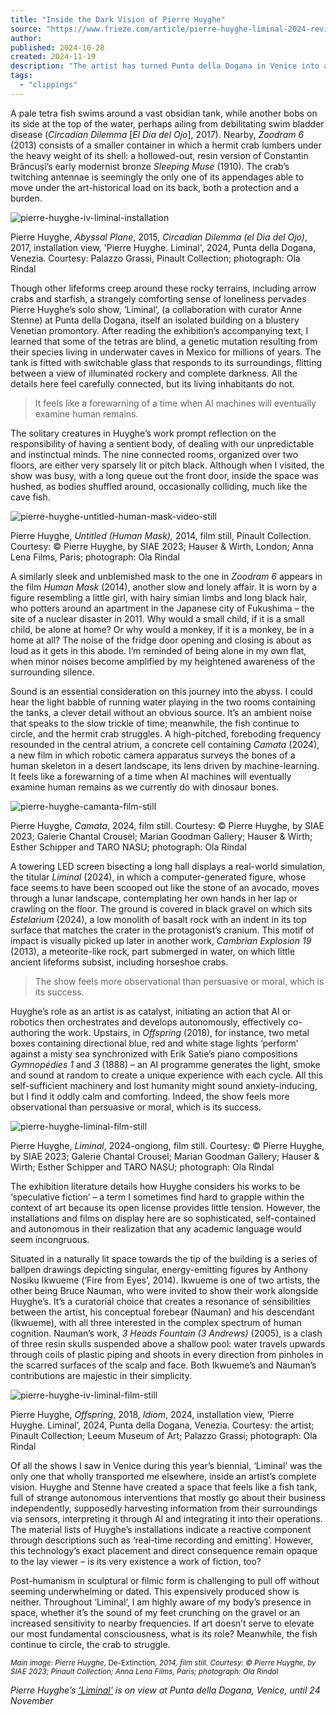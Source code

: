 ```yaml
---
title: "Inside the Dark Vision of Pierre Huyghe"
source: "https://www.frieze.com/article/pierre-huyghe-liminal-2024-review"
author:
published: 2024-10-28
created: 2024-11-19
description: "The artist has turned Punta della Dogana in Venice into a world of autonomous AI installations and isolated marine creatures"
tags:
  - "clippings"
---
```

A pale tetra fish swims around a vast obsidian tank, while another bobs on its side at the top of the water, perhaps ailing from debilitating swim bladder disease (*Circadian Dilemma* \[*El Día del Ojo*\], 2017). Nearby, *Zoodram 6* (2013) consists of a smaller container in which a hermit crab lumbers under the heavy weight of its shell: a hollowed-out, resin version of Constantin Brâncuși’s early modernist bronze *Sleeping Muse* (1910). The crab’s twitching antennae is seemingly the only one of its appendages able to move under the art-historical load on its back, both a protection and a burden.

![pierre-huyghe-iv-liminal-installation](https://static.frieze.com/files/inline-images/pierre-huyghe-iv-liminal-1.jpg?VersionId=1xkO33KDLD1omjHe9MSGbYKqGA2ffnh0)

Pierre Huyghe, *Abyssal Plane*, 2015, *Circadian Dilemma (el Dia del Ojo)*, 2017, installation view, 'Pierre Huyghe. Liminal', 2024, Punta della Dogana, Venezia. Courtesy: Palazzo Grassi, Pinault Collection; photograph: Ola Rindal

Though other lifeforms creep around these rocky terrains, including arrow crabs and starfish, a strangely comforting sense of loneliness pervades Pierre Huyghe’s solo show, ‘Liminal’, (a collaboration with curator Anne Stenne) at Punta della Dogana, itself an isolated building on a blustery Venetian promontory. After reading the exhibition’s accompanying text, I learned that some of the tetras are blind, a genetic mutation resulting from their species living in underwater caves in Mexico for millions of years. The tank is fitted with switchable glass that responds to its surroundings, flitting between a view of illuminated rockery and complete darkness. All the details here feel carefully connected, but its living inhabitants do not.

> It feels like a forewarning of a time when AI machines will eventually examine human remains.

The solitary creatures in Huyghe’s work prompt reflection on the responsibility of having a sentient body, of dealing with our unpredictable and instinctual minds. The nine connected rooms, organized over two floors, are either very sparsely lit or pitch black. Although when I visited, the show was busy, with a long queue out the front door, inside the space was hushed, as bodies shuffled around, occasionally colliding, much like the cave fish.

![pierre-huyghe-untitled-human-mask-video-still](https://static.frieze.com/files/inline-images/pierre-huyghe-untitled-human-mask.jpg?VersionId=pZFb9h7whnw68DOEZDyBRyRZ2NOW3Oqs)

Pierre Huyghe, *Untitled (Human Mask),* 2014, film still, Pinault Collection. Courtesy: © Pierre Huyghe, by SIAE 2023; Hauser & Wirth, London; Anna Lena Films, Paris; photograph: Ola Rindal

A similarly sleek and unblemished mask to the one in *Zoodram 6* appears in the film *Human Mask* (2014), another slow and lonely affair. It is worn by a figure resembling a little girl, with hairy simian limbs and long black hair, who potters around an apartment in the Japanese city of Fukushima – the site of a nuclear disaster in 2011. Why would a small child, if it is a small child, be alone at home? Or why would a monkey, if it is a monkey, be in a home at all? The noise of the fridge door opening and closing is about as loud as it gets in this abode. I’m reminded of being alone in my own flat, when minor noises become amplified by my heightened awareness of the surrounding silence.

Sound is an essential consideration on this journey into the abyss. I could hear the light babble of running water playing in the two rooms containing the tanks, a clever detail without an obvious source. It’s an ambient noise that speaks to the slow trickle of time; meanwhile, the fish continue to circle, and the hermit crab struggles. A high-pitched, foreboding frequency resounded in the central atrium, a concrete cell containing *Camata* (2024), a new film in which robotic camera apparatus surveys the bones of a human skeleton in a desert landscape, its lens driven by machine-learning. It feels like a forewarning of a time when AI machines will eventually examine human remains as we currently do with dinosaur bones.

![pierre-huyghe-camanta-film-still](https://static.frieze.com/files/inline-images/pierre-huyghe-camata-2.jpg?VersionId=m20n.FQk4wGP58aFqKavJdtc7eyI7LTI)

Pierre Huyghe, *Camata*, 2024, film still. Courtesy: © Pierre Huyghe, by SIAE 2023; Galerie Chantal Crousel; Marian Goodman Gallery; Hauser & Wirth; Esther Schipper and TARO NASU; photograph: Ola Rindal

A towering LED screen bisecting a long hall displays a real-world simulation, the titular *Liminal* (2024), in which a computer-generated figure, whose face seems to have been scooped out like the stone of an avocado, moves through a lunar landscape, contemplating her own hands in her lap or crawling on the floor. The ground is covered in black gravel on which sits *Estelarium* (2024), a low monolith of basalt rock with an indent in its top surface that matches the crater in the protagonist’s cranium. This motif of impact is visually picked up later in another work, *Cambrian Explosion 19* (2013), a meteorite-like rock, part submerged in water, on which little ancient lifeforms subsist, including horseshoe crabs.

> The show feels more observational than persuasive or moral, which is its success.

Huyghe’s role as an artist is as catalyst, initiating an action that AI or robotics then orchestrates and develops autonomously, effectively co-authoring the work. Upstairs, in *Offspring* (2018), for instance, two metal boxes containing directional blue, red and white stage lights ‘perform’ against a misty sea synchronized with Erik Satie’s piano compositions *Gymnopédies 1* and *3* (1888) – an AI programme generates the light, smoke and sound at random to create a unique experience with each cycle. All this self-sufficient machinery and lost humanity might sound anxiety-inducing, but I find it oddly calm and comforting. Indeed, the show feels more observational than persuasive or moral, which is its success.

![pierre-huyghe-liminal-film-still](https://static.frieze.com/files/inline-images/pierre-huyghe-iv-liminal-2.jpg?VersionId=u2omNO3z7Pf6vLCAahIGhCAxSD5KNE4M)

Pierre Huyghe, *Liminal*, 2024-ongiong, film still. Courtesy: © Pierre Huyghe, by SIAE 2023; Galerie Chantal Crousel; Marian Goodman Gallery; Hauser & Wirth; Esther Schipper and TARO NASU; photograph: Ola Rindal

The exhibition literature details how Huyghe considers his works to be ‘speculative fiction’ – a term I sometimes find hard to grapple within the context of art because its open license provides little tension. However, the installations and films on display here are so sophisticated, self-contained and autonomous in their realization that any academic language would seem incongruous.

Situated in a naturally lit space towards the tip of the building is a series of ballpen drawings depicting singular, energy-emitting figures by Anthony Nosiku Ikwueme (‘Fire from Eyes’, 2014). Ikwueme is one of two artists, the other being Bruce Nauman, who were invited to show their work alongside Huyghe’s. It’s a curatorial choice that creates a resonance of sensibilities between the artist, his conceptual forebear (Nauman) and his descendant (Ikwueme), with all three interested in the complex spectrum of human cognition. Nauman’s work, *3 Heads Fountain (3 Andrews)* (2005), is a clash of three resin skulls suspended above a shallow pool: water travels upwards through coils of plastic piping and shoots in every direction from pinholes in the scarred surfaces of the scalp and face. Both Ikwueme’s and Nauman’s contributions are majestic in their simplicity.

![pierre-huyghe-iv-liminal-film-still](https://static.frieze.com/files/inline-images/pierre-huyghe-iv-liminal-7.jpg?VersionId=cDFkatiMl6N1XJ9NWMUtt1ftIcJm2beI)

Pierre Huyghe, *Offspring*, 2018, *Idiom*, 2024, installation view, ‘Pierre Huyghe. Liminal’, 2024, Punta della Dogana, Venezia. Courtesy: the artist; Pinault Collection; Leeum Museum of Art; Palazzo Grassi; photograph: Ola Rindal

Of all the shows I saw in Venice during this year’s biennial, ‘Liminal’ was the only one that wholly transported me elsewhere, inside an artist’s complete vision. Huyghe and Stenne have created a space that feels like a fish tank, full of strange autonomous interventions that mostly go about their business independently, supposedly harvesting information from their surroundings via sensors, interpreting it through AI and integrating it into their operations. The material lists of Huyghe’s installations indicate a reactive component through descriptions such as ‘real-time recording and emitting’. However, this technology’s exact placement and direct consequence remain opaque to the lay viewer – is its very existence a work of fiction, too?

Post-humanism in sculptural or filmic form is challenging to pull off without seeming underwhelming or dated. This expensively produced show is neither. Throughout ‘Liminal’, I am highly aware of my body’s presence in space, whether it’s the sound of my feet crunching on the gravel or an increased sensitivity to nearby frequencies. If art doesn’t serve to elevate our most fundamental consciousness, what is its role? Meanwhile, the fish continue to circle, the crab to struggle.

<sup><em>Main image:&nbsp;Pierre Huyghe, </em>De-Extinction<em>, 2014, film still. Courtesy: © Pierre Huyghe, by SIAE 2023; Pinault Collection; Anna Lena Films, Paris; photograph: Ola Rindal</em></sup>

*Pierre Huyghe’s [‘Liminal’](https://www.pinaultcollection.com/palazzograssi/en/pierre-huyghe-liminal) is on view at Punta della Dogana, Venice, until 24 November*